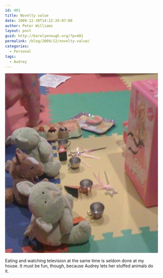 ```yaml
---
id: 401
title: Novelty value
date: 2009-12-30T14:22:29-07:00
author: Peter Williams
layout: post
guid: http://barelyenough.org/?p=401
permalink: /blog/2009/12/novelty-value/
categories:
  - Personal
tags:
  - Audrey
---
```

<a href='http://barelyenough.org/blog/2009/12/novelty-value/img_0040/' rel='attachment wp-att-400'><img title='Babys eating in front of the TV' class='alignnone size-large wp-image-400' src='/wp-content/uploads/2009/12/IMG_0040-e1262204209609-600x590.jpg' height='590' alt='Babys eating in front of the TV' width='600' /></a>

Eating and watching television at the same time is seldom done at my house. It must be fun, though, because Audrey lets her stuffed animals do it.
